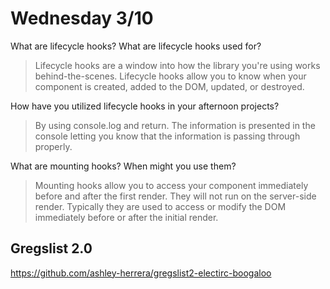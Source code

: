 # Wednesday 3/10
What are lifecycle hooks? What are lifecycle hooks used for?
>Lifecycle hooks are a window into how the library you're using works behind-the-scenes. Lifecycle hooks allow you to know when your component is created, added to the DOM, updated, or destroyed.

How have you utilized lifecycle hooks in your afternoon projects?
>By using console.log and return. The information is presented in the console letting you know that the information is passing through properly.

What are mounting hooks? When might you use them?
>Mounting hooks allow you to access your component immediately before and after the first render. They will not run on the server-side render. Typically they are used to access or modify the DOM immediately before or after the initial render.

## Gregslist 2.0
https://github.com/ashley-herrera/gregslist2-electirc-boogaloo